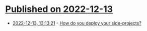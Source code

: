 # [Published on 2022-12-13](index.md)

* [2022-12-13, 13:13:21](https://news.ycombinator.com/item?id=33968378) - [How do you deploy your side-projects?](https://news.ycombinator.com/item?id=33968378)
